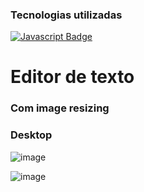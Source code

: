 ### Tecnologias utilizadas
[![Javascript Badge](https://img.shields.io/badge/-Javascript-F0DB4F?style=for-the-badge&labelColor=black&logo=javascript&logoColor=F0DB4F)](#) 
# Editor de texto 
### Com image resizing

### Desktop
![image](https://github.com/user-attachments/assets/5a4f02cd-2546-4bb2-b602-6b919bdcf048)

![image](https://github.com/user-attachments/assets/8fb822d1-899f-4d65-a5e1-47beb4be2b20)
